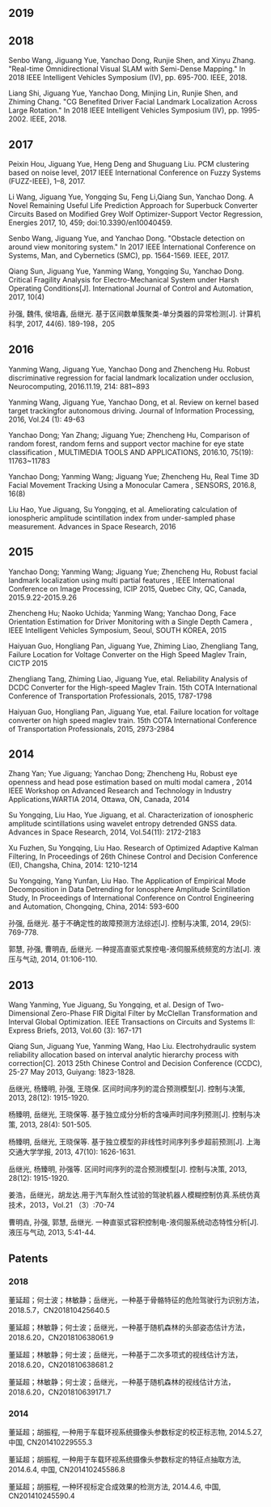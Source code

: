 

## 2019


## 2018

Senbo Wang, Jiguang Yue, Yanchao Dong, Runjie Shen, and Xinyu Zhang. "Real-time Omnidirectional Visual SLAM with Semi-Dense Mapping." In 2018 IEEE Intelligent Vehicles Symposium (IV), pp. 695-700. IEEE, 2018.

Liang Shi, Jiguang Yue, Yanchao Dong, Minjing Lin, Runjie Shen, and Zhiming Chang. "CG Benefited Driver Facial Landmark Localization Across Large Rotation." In 2018 IEEE Intelligent Vehicles Symposium (IV), pp. 1995-2002. IEEE, 2018.

## 2017

Peixin Hou, Jiguang Yue, Heng Deng and Shuguang Liu. PCM clustering based on noise level, 2017 IEEE International Conference on Fuzzy Systems (FUZZ-IEEE), 1–8, 2017.

Li Wang, Jiguang Yue, Yongqing Su, Feng Li,Qiang Sun, Yanchao Dong. A Novel Remaining Useful Life Prediction Approach for Superbuck Converter Circuits Based on Modified Grey Wolf Optimizer-Support Vector Regression, Energies 2017, 10, 459; doi:10.3390/en10040459.

Senbo Wang, Jiguang Yue, and Yanchao Dong. "Obstacle detection on around view monitoring system." In 2017 IEEE International Conference on Systems, Man, and Cybernetics (SMC), pp. 1564-1569. IEEE, 2017.

Qiang Sun, Jiguang Yue, Yanming Wang, Yongqing Su, Yanchao Dong. Critical Fragility Analysis for Electro-Mechanical System under Harsh Operating Conditions[J]. International Journal of Control and Automation, 2017, 10(4)

孙强, 魏伟, 侯培鑫, 岳继光. 基于区间数单簇聚类-单分类器的异常检测[J]. 计算机科学, 2017, 44(6). 189-198，205


## 2016

Yanming Wang, Jiguang Yue, Yanchao Dong and Zhencheng Hu. Robust discriminative regression for facial landmark localization under occlusion, Neurocomputing, 2016.11.19, 214: 881~893

Yanming Wang, Jiguang Yue, Yanchao Dong, et al. Review on kernel based target trackingfor autonomous driving. Journal of Information Processing, 2016, Vol.24 (1): 49-63

Yanchao Dong; Yan Zhang; Jiguang Yue; Zhencheng Hu, Comparison of random forest, random ferns and support vector machine for eye state classification , MULTIMEDIA TOOLS AND APPLICATIONS, 2016.10, 75(19): 11763~11783

Yanchao Dong; Yanming Wang; Jiguang Yue; Zhencheng Hu, Real Time 3D Facial Movement Tracking Using a Monocular Camera , SENSORS, 2016.8, 16(8)

Liu Hao, Yue Jiguang, Su Yongqing, et al. Ameliorating calculation of ionospheric amplitude scintillation index from under-sampled phase measurement. Advances in Space Research, 2016



## 2015 

Yanchao Dong; Yanming Wang; Jiguang Yue; Zhencheng Hu, Robust facial landmark localization using multi partial features , IEEE International Conference on Image Processing, ICIP 2015, Quebec City, QC, Canada, 2015.9.22-2015.9.26

Zhencheng Hu; Naoko Uchida; Yanming Wang; Yanchao Dong, Face Orientation Estimation for Driver Monitoring with a Single Depth Camera , IEEE Intelligent Vehicles Symposium, Seoul, SOUTH KOREA, 2015

Haiyuan Guo, Hongliang Pan, Jiguang Yue, Zhiming Liao, Zhengliang Tang, Failure Location for Voltage Converter on the High Speed Maglev Train, CICTP 2015

Zhengliang Tang, Zhiming Liao, Jiguang Yue, etal. Reliability Analysis of DCDC Converter for the High-speed Maglev Train. 15th COTA International Conference of Transportation Professionals, 2015, 1787-1798

Haiyuan Guo, Hongliang Pan, Jiguang Yue, etal. Failure location for voltage converter on high speed maglev train. 15th COTA International Conference of Transportation Professionals, 2015, 2973-2984

## 2014

Zhang Yan; Yue Jiguang; Yanchao Dong; Zhencheng Hu, Robust eye openness and head pose estimation based on multi modal camera , 2014 IEEE Workshop on Advanced Research and Technology in Industry Applications,WARTIA 2014, Ottawa, ON, Canada, 2014

Su Yongqing, Liu Hao, Yue Jiguang, et al. Characterization of ionospheric amplitude scintillations using wavelet entropy detrended GNSS data. Advances in Space Research, 2014, Vol.54(11): 2172-2183

Xu Fuzhen, Su Yongqing, Liu Hao. Research of Optimized Adaptive Kalman Filtering, In Proceedings of 26th Chinese Control and Decision Conference (EI), Changsha, China, 2014: 1210-1214

Su Yongqing, Yang Yunfan, Liu Hao. The Application of Empirical Mode Decomposition in Data Detrending for Ionosphere Amplitude Scintillation Study, In Proceedings of International Conference on Control Engineering and Automation, Chongqing, China, 2014: 593-600

孙强, 岳继光. 基于不确定性的故障预测方法综述[J]. 控制与决策, 2014, 29(5): 769-778.

郭慧, 孙强, 曹明垚, 岳继光. 一种提高直驱式泵控电-液伺服系统频宽的方法[J]. 液压与气动, 2014, 01:106-110.

## 2013

Wang Yanming, Yue Jiguang, Su Yongqing, et al. Design of Two-Dimensional Zero-Phase FIR Digital Filter by McClellan Transformation and Interval Global Optimization. IEEE Transactions on Circuits and Systems II: Express Briefs, 2013, Vol.60 (3): 167-171

Qiang Sun, Jiguang Yue, Yanming Wang, Hao Liu. Electrohydraulic system reliability allocation based on interval analytic hierarchy process with correction[C]. 2013 25th Chinese Control and Decision Conference (CCDC), 25-27 May 2013, Guiyang: 1823-1828.

岳继光, 杨臻明, 孙强, 王晓保. 区间时间序列的混合预测模型[J]. 控制与决策, 2013, 28(12): 1915-1920. 
 
杨臻明, 岳继光, 王晓保等. 基于独立成分分析的含噪声时间序列预测[J]. 控制与决策, 2013, 28(4): 501-505.

杨臻明, 岳继光, 王晓保等. 基于独立模型的非线性时间序列多步超前预测[J]. 上海交通大学学报, 2013, 47(10): 1626-1631.

岳继光, 杨臻明, 孙强等. 区间时间序列的混合预测模型[J]. 控制与决策, 2013, 28(12): 1915-1920.

姜浩，岳继光，胡龙达.用于汽车耐久性试验的驾驶机器人模糊控制仿真.系统仿真技术，2013，Vol.21 （3）:70-74

曹明垚, 孙强, 郭慧, 岳继光. 一种直驱式容积控制电-液伺服系统动态特性分析[J]. 液压与气动, 2013, 5:41-44.






## Patents


### 2018

董延超；何士波；林敏静；岳继光，一种基于骨骼特征的危险驾驶行为识别方法，2018.5.7，CN201810425640.5

董延超；林敏静；何士波；岳继光，一种基于随机森林的头部姿态估计方法，2018.6.20，CN201810638061.9 

董延超；林敏静；何士波；岳继光，一种基于二次多项式的视线估计方法，2018.6.20，CN201810638681.2

董延超；林敏静；何士波；岳继光，一种基于随机森林的视线估计方法，2018.6.20，CN201810639171.7

### 2014

董延超；胡振程, 一种用于车载环视系统摄像头参数标定的校正标志物, 2014.5.27, 中国, CN201410229555.3 

董延超；胡振程, 一种用于车载环视系统摄像头参数标定的特征点抽取方法, 2014.6.4, 中国, CN201410245586.8

董延超；胡振程, 一种环视标定合成效果的检测方法, 2014.4.6, 中国, CN201410245590.4